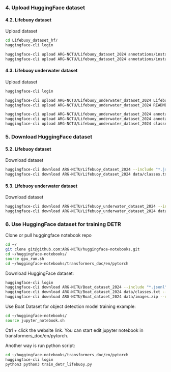 ### 4. Upload HuggingFace dataset

#### 4.2. Lifebuoy dataset

Upload dataset
```bash
cd Lifebuoy_dataset_hf/
huggingface-cli login

huggingface-cli upload ARG-NCTU/Lifebuoy_dataset_2024 annotations/instances_train2024.jsonl data/instances_train2024.jsonl --repo-type=dataset --commit-message="Upload training labels to hub"
huggingface-cli upload ARG-NCTU/Lifebuoy_dataset_2024 annotations/instances_val2024.jsonl data/instances_val2024.jsonl --repo-type=dataset --commit-message="Upload val labels to hub"
```

#### 4.3. Lifebuoy underwater dataset

Upload dataset
```bash
huggingface-cli login

huggingface-cli upload ARG-NCTU/Lifebuoy_underwater_dataset_2024 Lifebuoy_underwater_dataset_2024.py --repo-type=dataset --commit-message="Update script to hub"
huggingface-cli upload ARG-NCTU/Lifebuoy_underwater_dataset_2024 README.md --repo-type=dataset --commit-message="Update README to hub"

huggingface-cli upload ARG-NCTU/Lifebuoy_underwater_dataset_2024 annotations/instances_train2024.jsonl data/instances_train2024.jsonl --repo-type=dataset --commit-message="Upload training labels to hub"
huggingface-cli upload ARG-NCTU/Lifebuoy_underwater_dataset_2024 annotations/instances_val2024.jsonl data/instances_val2024.jsonl --repo-type=dataset --commit-message="Upload val labels to hub"
huggingface-cli upload ARG-NCTU/Lifebuoy_underwater_dataset_2024 classes.txt data/classes.txt --repo-type=dataset --commit-message="Upload classes list to hub"
```

### 5. Download HuggingFace dataset

#### 5.2. Lifebuoy dataset

Download dataset
```bash
huggingface-cli download ARG-NCTU/Lifebuoy_dataset_2024 --include "*.jsonl" --repo-type dataset --local-dir ~/huggingface-notebooks/transformers_doc/en/pytorch
huggingface-cli download ARG-NCTU/Lifebuoy_dataset_2024 data/classes.txt --repo-type dataset --local-dir ~/huggingface-notebooks/transformers_doc/en/pytorch
```

#### 5.3. Lifebuoy underwater dataset

Download dataset
```bash
huggingface-cli download ARG-NCTU/Lifebuoy_underwater_dataset_2024 --include "*.jsonl" --repo-type dataset --local-dir ~/huggingface-notebooks/transformers_doc/en/pytorch
huggingface-cli download ARG-NCTU/Lifebuoy_underwater_dataset_2024 data/classes.txt --repo-type dataset --local-dir ~/huggingface-notebooks/transformers_doc/en/pytorch
```

### 6. Use HuggingFace dataset for training DETR

Clone or pull huggingface notebook repo
```bash
cd ~/
git clone git@github.com:ARG-NCTU/huggingface-notebooks.git
cd ~/huggingface-notebooks/
source gpu_run.sh
cd ~/huggingface-notebooks/transformers_doc/en/pytorch
```

Download HuggingFace dataset:
```bash
huggingface-cli login
huggingface-cli download ARG-NCTU/Boat_dataset_2024 --include "*.jsonl" --repo-type dataset --local-dir ~/huggingface-notebooks/transformers_doc/en/pytorch
huggingface-cli download ARG-NCTU/Boat_dataset_2024 data/classes.txt --repo-type dataset --local-dir ~/huggingface-notebooks/transformers_doc/en/pytorch
huggingface-cli download ARG-NCTU/Boat_dataset_2024 data/images.zip --repo-type dataset --local-dir ~/huggingface-notebooks/transformers_doc/en/pytorch
```

Use Boat Dataset for object detection model training example:
```bash
cd ~/huggingface-notebooks/
source jupyter_notebook.sh 
```

Ctrl + click the website link. 
You can start edit jupyter notebook in transformers_doc/en/pytorch.

Another way is run python script:
```bash
cd ~/huggingface-notebooks/transformers_doc/en/pytorch
huggingface-cli login
python3 python3 train_detr_lifebuoy.py
```